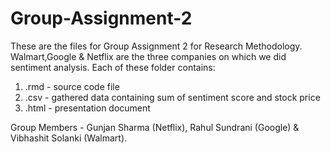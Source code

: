 Group-Assignment-2
==================

These are the files for Group Assignment 2 for Research Methodology.
Walmart,Google & Netflix are the three companies on which we did sentiment analysis.
Each of these folder contains:
1) .rmd  -  source code file 
2) .csv  -  gathered data containing sum of sentiment score and stock price
3) .html -  presentation document


Group Members - Gunjan Sharma (Netflix), Rahul Sundrani (Google) & Vibhashit Solanki (Walmart).
